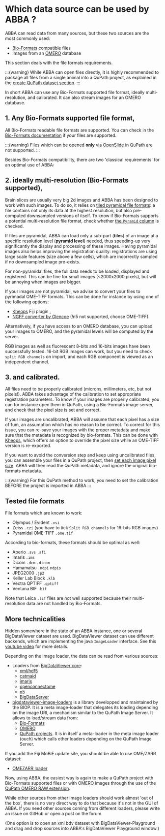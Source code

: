 # Which data source can be used by ABBA ?

ABBA can read data from many sources, but these two sources are the most commonly used:
- [Bio-Formats](https://bio-formats.readthedocs.io/en/latest/supported-formats.html) compatible files
- Images from an [OMERO](https://www.openmicroscopy.org/omero/) database

This section deals with the file formats requirements.

:::{warning}
While ABBA can open files directly, it is highly recommended to package all files from a single animal into a QuPath project, as explained in the [create QuPath dataset section](../tutorial/0_create_qupath_dataset.md).
:::

In short ABBA can use any Bio-Formats supported file format, ideally multi-resolution, and calibrated. It can also stream images for an OMERO database.

## 1. Any Bio-Formats supported file format,
All Bio-Formats readable file formats are supported. You can check in the [Bio-Formats documentation](https://bio-formats.readthedocs.io/en/latest/supported-formats.html) if your files are supported.

:::{warning}
Files which can be opened **only** via [OpenSlide](https://openslide.org/) in QuPath are not supported.
:::

Besides Bio-Formats compatibility, there are two 'classical requirements' for an optimal use of ABBA:

## 2. ideally multi-resolution (Bio-Formats supported),

Brain slices are usually very big 2d images and ABBA has been designed to work with such images. To do so, it relies on [tiled pyramidal file formats](https://qupath.readthedocs.io/en/0.5/docs/intro/formats.html): a file contains not only its data at the highest resolution, but also  pre-computed downsampled versions of itself.
To know if Bio-Formats supports a potential multi-resolution file format, check whether [the `Pyramid` column](https://bio-formats.readthedocs.io/en/latest/supported-formats.html) is checked.

If files are pyramidal, ABBA can load only a sub-part (**tiles**) of an image at a specific resolution level (**pyramid level**) needed, thus speeding-up very significantly the display and processing of these images. Having pyramidal images also helps improving the registration quality: registrations are using large scale features (size above  a few cells), which are incorrectly sampled if no downsampled image pre-exists.

For non-pyramidal files, the full data needs to be loaded, displayed and registered. This can be fine for small images (<2000x2000 pixels), but will be annoying when images are bigger.

If your images are not pyramidal, we advise to convert your files to pyrimadal OME-TIFF formats. This can be done for instance by using one of the following options:
- [Kheops](https://github.com/BIOP/ijp-kheops) Fiji plugin ,
- [NGFF converter by Glencoe](https://www.glencoesoftware.com/products/ngff-converter/) (!n5 not supported, choose OME-TIFF).

Alternatively, if you have access to an OMERO database, you can upload your images to OMERO, and the pyramidal levels will be computed by the server.

RGB images as well as fluorescent 8-bits and 16-bits images have been successfully tested. 16-bit RGB images can work, but you need to check `split RGB channels` on import, and each RGB component is viewed as an independent channel.

## 3. and calibrated.

All files need to be properly calibrated (microns, millimeters, etc, but not pixels!). ABBA takes advantage of the  calibration to set appropriate registration parameters. To know if your images are properly calibrated, you can for instance open them in QuPath, using a Bio-Formats image server, and check that the pixel size is set and correct.

If your images are uncalibrated, ABBA will assume that each pixel has a size of 1um, an assumption which has no reason to be correct. To correct for this issue, you can re-save your images with the proper metadata and make sure that the metadata is recognized by bio-formats. This can be done with [Kheops](https://github.com/BIOP/ijp-kheops), which offers an option to override the pixel size while an OME-TIFF version is re-exported.

If you want to avoid the conversion step and keep using uncalibrated files, you can assemble your files in a QuPath  project, then [set each image pixel size](https://qupath.readthedocs.io/en/0.5/docs/starting/first_steps.html#setting-the-pixel-size). ABBA will then read the QuPath metadata, and ignore the original bio-formats metadata.

:::{warning}
For this QuPath method to work, you need to set the calibration BEFORE the project is imported in ABBA
:::

## Tested file formats

File formats  which are known to work:
- Olympus / Evident `.vsi`
- Zeiss `.czi` (you have to tick `Split RGB channels` for 16-bits RGB images)
- Pyramidal OME-TIFF `.ome.tif`

According to bio-formats, these formats should be optimal as well:
- Aperio `.svs` `.afi`
- Imaris `.ims`
- Dicom `.dcm` `.dicom`
- Hamamatsu `.ndpi` `ndpis`
- JPEG2000 `.jp2`
- Keller Lab Block `.klb`
- Vectra QPTIFF `.qptiff`
- Ventana BIF `.bif`

Note that Leica `.lif` files are not well supported because their multi-resolution data are not handled by Bio-Formats.

## More technicalities

Hidden somewhere in the state of an ABBA instance, one or several BigDataViewer dataset are used. BigDataViewer dataset can use different backends, which are implementing the java `ImageLoader` interface. See this [youtube video](https://youtu.be/LHI7vXiUUms?t=280) for more details.

Depending on the image loader, the data can be read from various sources:
- Loaders from [BigDataViewer core](https://github.com/bigdataviewer/bigdataviewer-core):
    - [xml/hdf5](https://github.com/bigdataviewer/bigdataviewer-core/tree/master/src/main/java/bdv/img/hdf5)
    - [catmaid](https://github.com/bigdataviewer/bigdataviewer-core/tree/master/src/main/java/bdv/img/catmaid)
    - [imaris](https://github.com/bigdataviewer/bigdataviewer-core/tree/master/src/main/java/bdv/img/imaris)
    - [openconnectome](https://github.com/bigdataviewer/bigdataviewer-core/tree/master/src/main/java/bdv/img/openconnectome)
    - [n5](https://github.com/bigdataviewer/bigdataviewer-core/tree/master/src/main/java/bdv/img/n5)
    - [BigDataServer](https://github.com/bigdataviewer/bigdataviewer-core/tree/master/src/main/java/bdv/img/remote)
- [bigdataviewer-image-loaders](https://github.com/BIOP/bigdataviewer-image-loaders) is a library developped and maintained by the BIOP. It is a meta image-loader that delegates its loading depending on the image URI, a mechanism similar to the QuPath Image Server. It allows to load/stream data from:
    - [Bio-Formats](https://github.com/BIOP/bigdataviewer-image-loaders/tree/master/src/main/java/ch/epfl/biop/bdv/img/bioformats)
    - [OMERO](https://github.com/BIOP/bigdataviewer-image-loaders/tree/master/src/main/java/ch/epfl/biop/bdv/img/omero)
    - [QuPath projects](https://github.com/BIOP/bigdataviewer-image-loaders/tree/master/src/main/java/ch/epfl/biop/bdv/img/qupath). It is in itself a meta-loader in the meta image loader (ouch) which calls other loaders depending on the QuPath Image Server.

If you add the Fiji MoBiE update site, you should be able to use OME/ZARR dataset:
- [OMEZARR loader](https://github.com/mobie/mobie-io/tree/main/src/main/java/org/embl/mobie/io/ome/zarr/loaders)

Now, using ABBA, the easiest way is again to make a QuPath project with Bio-Formats supported files or with OMERO images through the use of the [QuPath OMERO RAW extension](https://github.com/BIOP/qupath-extension-biop-omero).

While other sources from other image loaders should work almost 'out of the box', there is no very direct way to do that because it's not in the GUI of ABBA. If you need other sources coming from different loaders, please write an issue on GitHub or open a post on the forum.

(One option is to open an xml bdv dataset with BigDataViewer-Playground and drag and drop sources into ABBA's BigDataViewer Playground window.)